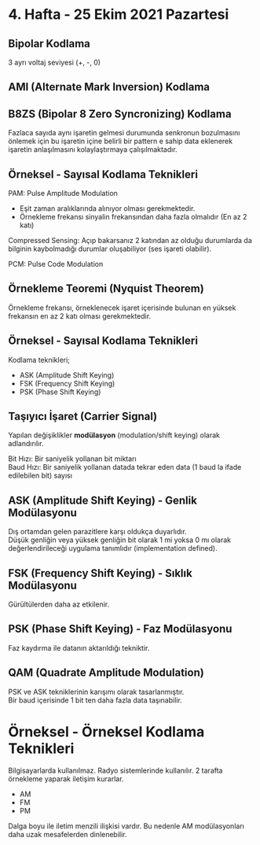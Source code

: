 # 4. Hafta - 25 Ekim 2021 Pazartesi

## Bipolar Kodlama

3 ayrı voltaj seviyesi (+, -, 0)  

## AMI (Alternate Mark Inversion) Kodlama

## B8ZS (Bipolar 8 Zero Syncronizing) Kodlama

Fazlaca sayıda aynı işaretin gelmesi durumunda senkronun bozulmasını önlemek için bu işaretin içine belirli bir pattern e sahip data eklenerek işaretin anlaşılmasını kolaylaştırmaya çalışılmaktadır.

## Örneksel - Sayısal Kodlama Teknikleri

PAM: Pulse Amplitude Modulation  
* Eşit zaman aralıklarında alınıyor olması gerekmektedir.  
* Örnekleme frekansı sinyalin frekansından daha fazla olmalıdır (En az 2 katı)

Compressed Sensing: Açıp bakarsanız 2 katından az olduğu durumlarda da bilginin kaybolmadığı durumlar oluşabiliyor (ses işareti olabilir).  

PCM: Pulse Code Modulation  

## Örnekleme Teoremi (Nyquist Theorem)
Örnekleme frekansı, örneklenecek işaret içerisinde bulunan en yüksek frekansın en az 2 katı olması gerekmektedir.  

## Örneksel - Sayısal Kodlama Teknikleri

Kodlama teknikleri;
* ASK (Amplitude Shift Keying)
* FSK (Frequency Shift Keying)
* PSK (Phase Shift Keying)

## Taşıyıcı İşaret (Carrier Signal)

Yapılan değişiklikler **modülasyon** (modulation/shift keying) olarak adlandırılır.

Bit Hızı: Bir saniyelik yollanan bit miktarı  
Baud Hızı: Bir saniyelik yollanan datada tekrar eden data (1 baud la ifade edilebilen bit) sayısı  

## ASK (Amplitude Shift Keying) - Genlik Modülasyonu
Dış ortamdan gelen parazitlere karşı oldukça duyarlıdır.  
Düşük genliğin veya yüksek genliğin bit olarak 1 mi yoksa 0 mı olarak değerlendirileceği uygulama tanımlıdır (implementation defined).

## FSK (Frequency Shift Keying) - Sıklık Modülasyonu
Gürültülerden daha az etkilenir.

## PSK (Phase Shift Keying) - Faz Modülasyonu
Faz kaydırma ile datanın aktarıldığı tekniktir.

## QAM (Quadrate Amplitude Modulation)
PSK ve ASK tekniklerinin karışımı olarak tasarlanmıştır.  
Bir baud içerisinde 1 bit ten daha fazla data taşınabilir.

# Örneksel - Örneksel Kodlama Teknikleri
Bilgisayarlarda kullanılmaz. Radyo sistemlerinde kullanılır. 2 tarafta örnekleme yaparak iletişim kurarlar.  
* AM
* FM
* PM

Dalga boyu ile iletim menzili ilişkisi vardır. Bu nedenle AM modülasyonları daha uzak mesafelerden dinlenebilir.  